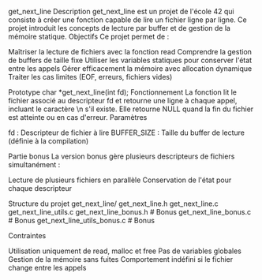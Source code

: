 get_next_line
Description
get_next_line est un projet de l'école 42 qui consiste à créer une fonction capable de lire un fichier ligne par ligne. Ce projet introduit les concepts de lecture par buffer et de gestion de la mémoire statique.
Objectifs
Ce projet permet de :

Maîtriser la lecture de fichiers avec la fonction read
Comprendre la gestion de buffers de taille fixe
Utiliser les variables statiques pour conserver l'état entre les appels
Gérer efficacement la mémoire avec allocation dynamique
Traiter les cas limites (EOF, erreurs, fichiers vides)

Prototype
char *get_next_line(int fd);
Fonctionnement
La fonction lit le fichier associé au descripteur fd et retourne une ligne à chaque appel, incluant le caractère \n s'il existe. Elle retourne NULL quand la fin du fichier est atteinte ou en cas d'erreur.
Paramètres

fd : Descripteur de fichier à lire
BUFFER_SIZE : Taille du buffer de lecture (définie à la compilation)

Partie bonus
La version bonus gère plusieurs descripteurs de fichiers simultanément :

Lecture de plusieurs fichiers en parallèle
Conservation de l'état pour chaque descripteur

Structure du projet
get_next_line/
get_next_line.h
get_next_line.c
get_next_line_utils.c
get_next_line_bonus.h    # Bonus
get_next_line_bonus.c    # Bonus
get_next_line_utils_bonus.c  # Bonus

Contraintes

Utilisation uniquement de read, malloc et free
Pas de variables globales
Gestion de la mémoire sans fuites
Comportement indéfini si le fichier change entre les appels
